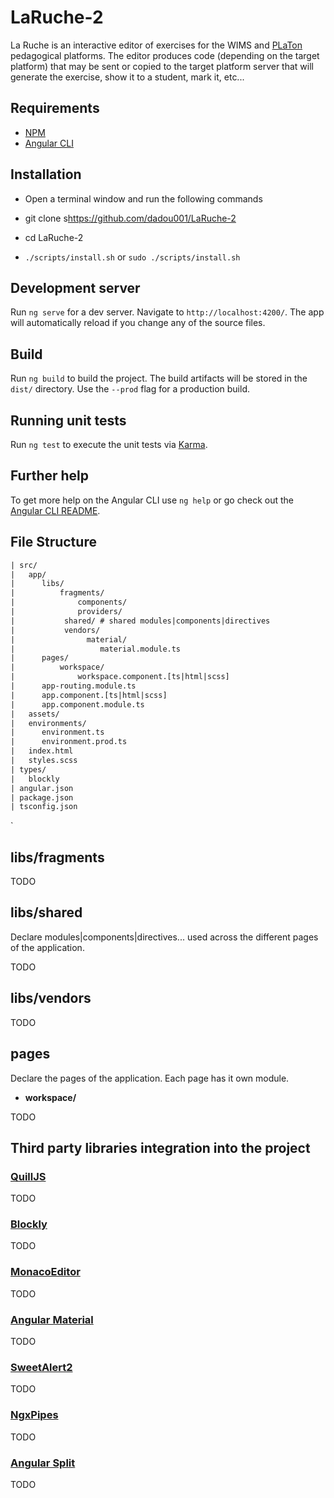 # LaRuche-2

La Ruche is an interactive editor of exercises for the WIMS and [PLaTon](https://github.com/PremierLangage) pedagogical platforms. The editor produces code (depending on the target platform) that may be sent or copied to the target platform server that will generate the exercise, show it to a student, mark it, etc...

## Requirements

- [NPM](https://www.npmjs.com/get-npm)
- [Angular CLI](https://cli.angular.io)

## Installation

- Open a terminal window and run the following commands

- git clone s<https://github.com/dadou001/LaRuche-2>
- cd LaRuche-2

- `./scripts/install.sh` or `sudo ./scripts/install.sh`

## Development server

Run `ng serve` for a dev server. Navigate to `http://localhost:4200/`. The app will automatically reload if you change any of the source files.

## Build

Run `ng build` to build the project. The build artifacts will be stored in the `dist/` directory. Use the `--prod` flag for a production build.

## Running unit tests

Run `ng test` to execute the unit tests via [Karma](https://karma-runner.github.io).

## Further help

To get more help on the Angular CLI use `ng help` or go check out the [Angular CLI README](https://github.com/angular/angular-cli/blob/master/README.md).

## File Structure

```txt
| src/
|   app/
|      libs/
|          fragments/
|              components/
|              providers/
|           shared/ # shared modules|components|directives
|           vendors/
|                material/
|                   material.module.ts
|      pages/
|          workspace/
|              workspace.component.[ts|html|scss]
|      app-routing.module.ts
|      app.component.[ts|html|scss]
|      app.component.module.ts
|   assets/
|   environments/
|      environment.ts
|      environment.prod.ts
|   index.html
|   styles.scss
| types/
|   blockly
| angular.json
| package.json
| tsconfig.json
```

`

## libs/fragments

TODO

## libs/shared

Declare modules|components|directives... used across the different pages of the application.

TODO

## libs/vendors

TODO

## pages

Declare the pages of the application. Each page has it own module.

- **workspace/**

 TODO

## Third party libraries integration into the project

### [QuillJS](https://www.npmjs.com/package/ngx-quill)

TODO

### [Blockly](https://www.npmjs.com/package/ngx-monaco-editor)

TODO

### [MonacoEditor](https://www.npmjs.com/package/ngx-monaco-editor)

TODO

### [Angular Material](https://material.angular.io/)

TODO

### [SweetAlert2](https://www.npmjs.com/package/ngx-sweetalert2)

TODO

### [NgxPipes](https://www.npmjs.com/package/ngx-pipes)

TODO

### [Angular Split](https://www.npmjs.com/package/angular-split)

TODO
